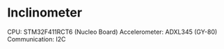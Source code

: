 # Inclinometer

CPU: STM32F411RCT6 (Nucleo Board)
Accelerometer: ADXL345 (GY-80)
Communication: I2C


